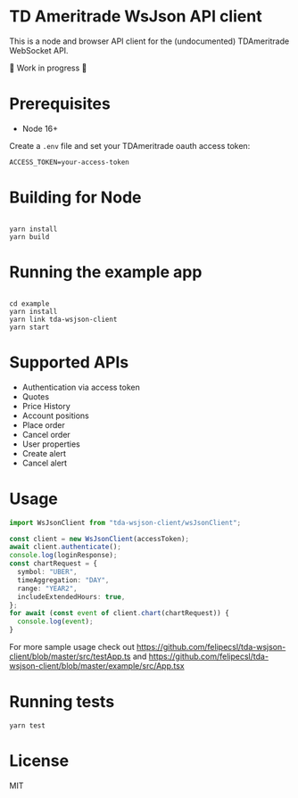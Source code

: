 # TD Ameritrade WsJson API client

This is a node and browser API client for the (undocumented) TDAmeritrade WebSocket API.

🚧 Work in progress 🚧

# Prerequisites

- Node 16+

Create a `.env` file and set your TDAmeritrade oauth access token:

```
ACCESS_TOKEN=your-access-token
```

# Building for Node

```

yarn install
yarn build

```

# Running the example app

```

cd example
yarn install
yarn link tda-wsjson-client
yarn start

```

# Supported APIs

- Authentication via access token
- Quotes
- Price History
- Account positions
- Place order
- Cancel order
- User properties
- Create alert
- Cancel alert

# Usage

```typescript
import WsJsonClient from "tda-wsjson-client/wsJsonClient";

const client = new WsJsonClient(accessToken);
await client.authenticate();
console.log(loginResponse);
const chartRequest = {
  symbol: "UBER",
  timeAggregation: "DAY",
  range: "YEAR2",
  includeExtendedHours: true,
};
for await (const event of client.chart(chartRequest)) {
  console.log(event);
}
```

For more sample usage check out https://github.com/felipecsl/tda-wsjson-client/blob/master/src/testApp.ts and
https://github.com/felipecsl/tda-wsjson-client/blob/master/example/src/App.tsx

# Running tests

`yarn test`

# License

MIT
